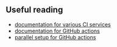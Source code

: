 ## Useful reading
* [documentation for various CI services](https://docs.cypress.io/guides/guides/continuous-integration.html#Setting-up-CI)
* [documentation for GitHub actions](https://github.com/cypress-io/github-action)
* [parallel setup for GitHub actions](https://github.com/cypress-io/github-action#parallel)
